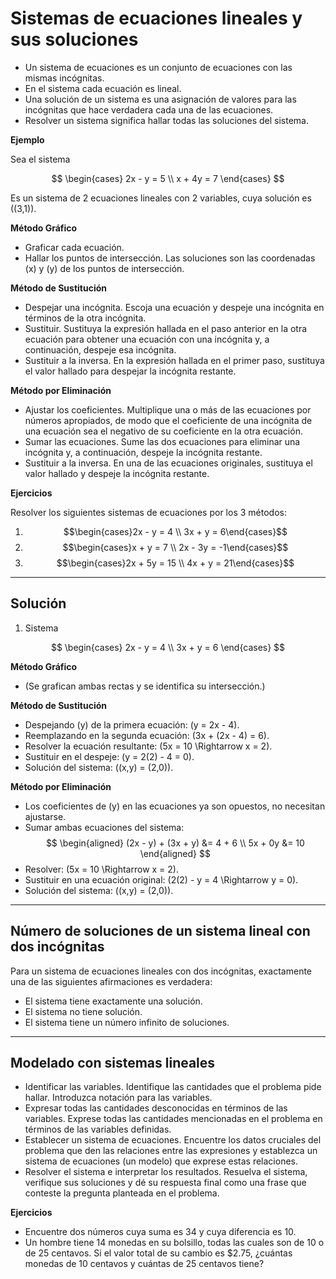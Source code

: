 # Sistemas de ecuaciones lineales y sus soluciones

- Un sistema de ecuaciones es un conjunto de ecuaciones con las mismas incógnitas.
- En el sistema cada ecuación es lineal.
- Una solución de un sistema es una asignación de valores para las incógnitas que hace verdadera cada una de las ecuaciones.
- Resolver un sistema significa hallar todas las soluciones del sistema.

**Ejemplo**

Sea el sistema

$$
\begin{cases}
2x - y = 5 \\
x + 4y = 7
\end{cases}
$$

Es un sistema de 2 ecuaciones lineales con 2 variables, cuya solución es \((3,1)\).

**Método Gráfico**

- Graficar cada ecuación.
- Hallar los puntos de intersección. Las soluciones son las coordenadas \(x\) y \(y\) de los puntos de intersección.

**Método de Sustitución**

- Despejar una incógnita. Escoja una ecuación y despeje una incógnita en términos de la otra incógnita.
- Sustituir. Sustituya la expresión hallada en el paso anterior en la otra ecuación para obtener una ecuación con una incógnita y, a continuación, despeje esa incógnita.
- Sustituir a la inversa. En la expresión hallada en el primer paso, sustituya el valor hallado para despejar la incógnita restante.

**Método por Eliminación**

- Ajustar los coeficientes. Multiplique una o más de las ecuaciones por números apropiados, de modo que el coeficiente de una incógnita de una ecuación sea el negativo de su coeficiente en la otra ecuación.
- Sumar las ecuaciones. Sume las dos ecuaciones para eliminar una incógnita y, a continuación, despeje la incógnita restante.
- Sustituir a la inversa. En una de las ecuaciones originales, sustituya el valor hallado y despeje la incógnita restante.

**Ejercicios**

Resolver los siguientes sistemas de ecuaciones por los 3 métodos:

1. $$\begin{cases}2x - y = 4 \\ 3x + y = 6\end{cases}$$
2. $$\begin{cases}x + y = 7 \\ 2x - 3y = -1\end{cases}$$
3. $$\begin{cases}2x + 5y = 15 \\ 4x + y = 21\end{cases}$$

---

## Solución

1) Sistema

$$
\begin{cases}
2x - y = 4 \\
3x + y = 6
\end{cases}
$$

**Método Gráfico**

- (Se grafican ambas rectas y se identifica su intersección.)

**Método de Sustitución**

- Despejando \(y\) de la primera ecuación: \(y = 2x - 4\).
- Reemplazando en la segunda ecuación: \(3x + (2x - 4) = 6\).
- Resolver la ecuación resultante: \(5x = 10 \Rightarrow x = 2\).
- Sustituir en el despeje: \(y = 2(2) - 4 = 0\).
- Solución del sistema: \((x,y) = (2,0)\).

**Método por Eliminación**

- Los coeficientes de \(y\) en las ecuaciones ya son opuestos, no necesitan ajustarse.
- Sumar ambas ecuaciones del sistema:
  $$
  \begin{aligned}
  (2x - y) + (3x + y) &= 4 + 6 \\
  5x + 0y &= 10
  \end{aligned}
  $$
- Resolver: \(5x = 10 \Rightarrow x = 2\).
- Sustituir en una ecuación original: \(2(2) - y = 4 \Rightarrow y = 0\).
- Solución del sistema: \((x,y) = (2,0)\).

---

## Número de soluciones de un sistema lineal con dos incógnitas

Para un sistema de ecuaciones lineales con dos incógnitas, exactamente una de las siguientes afirmaciones es verdadera:

- El sistema tiene exactamente una solución.
- El sistema no tiene solución.
- El sistema tiene un número infinito de soluciones.

---

## Modelado con sistemas lineales

- Identificar las variables. Identifique las cantidades que el problema pide hallar. Introduzca notación para las variables.
- Expresar todas las cantidades desconocidas en términos de las variables. Exprese todas las cantidades mencionadas en el problema en términos de las variables definidas.
- Establecer un sistema de ecuaciones. Encuentre los datos cruciales del problema que den las relaciones entre las expresiones y establezca un sistema de ecuaciones (un modelo) que exprese estas relaciones.
- Resolver el sistema e interpretar los resultados. Resuelva el sistema, verifique sus soluciones y dé su respuesta final como una frase que conteste la pregunta planteada en el problema.

**Ejercicios**

- Encuentre dos números cuya suma es 34 y cuya diferencia es 10.
- Un hombre tiene 14 monedas en su bolsillo, todas las cuales son de 10 o de 25 centavos. Si el valor total de su cambio es $2.75, ¿cuántas monedas de 10 centavos y cuántas de 25 centavos tiene?
